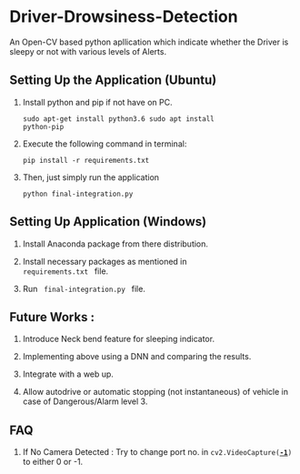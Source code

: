 # Driver-Drowsiness-Detection
An Open-CV based python apllication which indicate whether the Driver is sleepy or not with various levels of Alerts.

## Setting Up the Application (Ubuntu)
1. Install python and pip if not have on PC.  
  
  
    <code>sudo apt-get install python3.6 
    sudo apt install python-pip</code>  
      
      
2. Execute the following command in terminal:  
  
  
    <code>pip install -r requirements.txt</code>  
      
      
3. Then, just simply run the application  
  
  
    <code>python final-integration.py</code>  

## Setting Up Application (Windows) 
1. Install Anaconda package from there distribution.  
     
2. Install necessary packages as mentioned in <code> requirements.txt </code> file.  
   
3. Run <code> final-integration.py </code> file.  
  
## Future Works :  
1. Introduce Neck bend feature for sleeping indicator.  
   
2. Implementing above using a DNN and comparing the results.
   
3. Integrate with a web up.  
   
4. Allow autodrive or automatic stopping (not instantaneous) of vehicle in case of Dangerous/Alarm level 3.  
   



## FAQ  
1. If No Camera Detected : Try to change port no. in <code>cv2.VideoCapture(<b><u>-1</u></b>)</code> to either 0 or -1.  